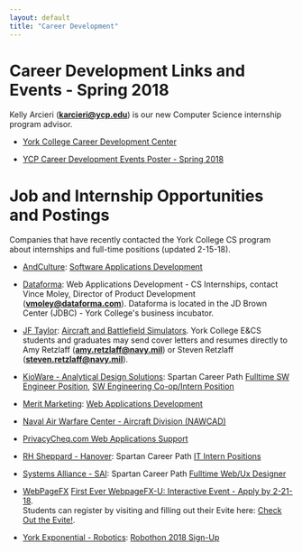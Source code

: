 ```yaml
---
layout: default
title: "Career Development"
---
```


Career Development Links and Events - Spring 2018
====================================================
Kelly Arcieri (**karcieri@ycp.edu**) is our new Computer Science internship program advisor.

* [York College Career Development Center](https://www.ycp.edu/about-us/offices-and-departments/student-success/career-development-center/)

* [YCP Career Development Events Poster - Spring 2018](FINAL_Spring_2018_Events_Poster.pdf)

<!--
* Tuesday, 1-23-18: [Naval Surface Warfare Center Job Fair](NSWCPD_Job_Fair_Jan23rd.pdf)
-->

Job and Internship Opportunities and Postings
=============================================
Companies that have recently contacted the York College CS program about internships and full-time positions (updated 2-15-18).

* [AndCulture](https://andculture.com): [Software Applications Development](https://andculture.com/careers/career/4/internships)

* [Dataforma](https://www.dataforma.com): Web Applications Development - CS Internships, contact Vince Moley, Director of Product Development (**vmoley@dataforma.com**).  Dataforma is located in the JD Brown Center (JDBC) - York College's business incubator.

* [JF Taylor](https://www.jfti.com): [Aircraft and Battlefield Simulators](https://www.jfti.com/CAREERS).  York College E&CS students and graduates may send cover letters and resumes directly to Amy Retzlaff (**amy.retzlaff@navy.mil**) or Steven Retzlaff (**steven.retzlaff@navy.mil**).

* [KioWare - Analytical Design Solutions](https://www.kioware.com): Spartan Career Path [Fulltime SW Engineer Position](KioWare_SW_Engineer.pdf), [SW Engineering Co-op/Intern Position](KioWare_SW_Engineer_Intern.pdf)

* [Merit Marketing](https://www.madewithmerit.com): [Web Applications Development](MeritMarketingWebDeveloperJobDescription.pdf)

* [Naval Air Warfare Center - Aircraft Division (NAWCAD)](https://www.indeed.com/jobs?q=Science-Technology-Engineering-Math+%28STEM%29+Student+Internships&l=Lexington+Park%2C+MD)

* [PrivacyCheq.com Web Applications Support](PrivacyCheqPosting_012118.pdf)

* [RH Sheppard - Hanover](http://rhsheppard.com): Spartan Career Path [IT Intern Positions](RHSheppard_IT_Intern.pdf)

* [Systems Alliance - SAI](https://www.systemsalliance.com): Spartan Career Path [Fulltime Web/Ux Designer](SAI_Web_UX_Designer.pdf)

* [WebPageFX](https://www.webpagefx.com) [First Ever WebpageFX-U: Interactive Event - Apply by 2-21-18](WebpageFXUInteractive.pdf).  
Students can register by visiting and filling out their Evite here: [Check Out the Evite!](https://www.evite.com/event/03B7YXLVINVI34442EPH7RYVWW5CC4/rsvp?utm_campaign=send_sharable_link&utm_medium=sharable_invite&utm_source=NA).

* [York Exponential - Robotics](http://yorkexponential.com): [Robothon 2018 Sign-Up](https://robothon.yorkexponential.com)
